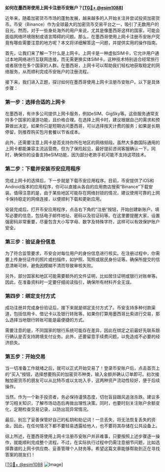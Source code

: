 **如何在墨西哥使用上网卡注册币安账户？[[TG💪+ @esim1088](https://t.me/s/esim1088)]**

近年来，随着加密货币市场的蓬勃发展，越来越多的人开始关注并尝试投资加密货币。币安（Binance）作为全球最大的加密货币交易平台之一，吸引了无数用户的目光。然而，对于一些身处海外的用户来说，尤其是像墨西哥这样的国家，可能会面临网络环境限制或语言障碍的问题。那么，在墨西哥使用上网卡注册币安账户究竟有哪些需要注意的地方呢？本文将详细解答这一问题，并提供实用的操作指南。

首先，让我们来了解一下什么是上网卡。上网卡是一种虚拟SIM卡，它允许用户通过本地网络进行互联网连接，而无需更换实体SIM卡。这种技术特别适合经常旅行或者居住在多个国家的人群。在墨西哥，上网卡可以帮助我们轻松地获取稳定的网络服务，从而顺利完成币安账户的注册流程。

接下来，我们进入正题，探讨如何在墨西哥使用上网卡注册币安账户。以下是具体步骤：

### 第一步：选择合适的上网卡

在墨西哥，有许多公司提供上网卡服务，例如eSIM、GigSky等。这些服务通常支持多个国家的漫游功能，且价格合理。在选择上网卡时，建议根据自己的需求和预算做出决定。如果你只是短期访问墨西哥，可以选择按天计费的服务；如果是长期停留，则推荐购买包月套餐以节省成本。

此外，还需要注意上网卡是否支持你所在地区的网络频段。虽然大多数国际通用的上网卡都能兼容主流运营商，但为了保险起见，最好提前咨询客服确认一下。同时，确保你的设备支持eSIM功能，因为部分老款手机可能不支持这项技术。

### 第二步：下载并安装币安应用程序

完成上网卡的选择后，下一步就是下载币安应用程序。目前，币安提供了iOS和Android版本的应用程序，你可以直接从各自的应用商店搜索“Binance”下载安装。值得注意的是，由于某些地区可能存在网络封锁的情况，建议使用可靠的上网卡保持稳定的网络连接，以便顺利下载和更新应用。

安装完成后，打开币安应用程序，点击右下角的“注册”按钮，开始创建新账户。填写必要的信息，包括电子邮件地址、密码以及验证码等。在这里要提醒大家，设置强密码非常重要，尽量包含大小写字母、数字及特殊字符，这样可以有效保护账户安全。

### 第三步：验证身份信息

为了符合监管要求，币安会对每位用户的身份信息进行核实。在注册过程中，你需要上传身份证件的照片或扫描件，如护照、驾照或居民身份证等。确保所提交的信息清晰可辨，避免因模糊不清而导致审核失败。

另外，部分国家和地区可能需要额外的文件证明，比如居住证明或银行对账单等。因此，在准备资料时一定要仔细阅读指引，确保所有材料齐全无误。

### 第四步：绑定支付方式

成功注册并完成身份验证后，接下来就是绑定支付方式了。币安支持多种付款渠道，包括信用卡、借记卡以及银行转账等。如果你打算用墨西哥比索进行交易，那么选择当地银行转账可能是最便捷的方式。

需要注意的是，不同国家的银行系统可能存在差异，因此在绑定之前最好先联系银行确认是否支持跨境支付业务。此外，还要留意手续费问题，以免造成不必要的经济损失。

### 第五步：开始交易

当一切准备工作就绪之后，就可以正式开始交易了！登录币安账户后，点击首页上的“买入”按钮，选择想要购买的加密货币种类，输入金额并确认订单即可。初次接触加密货币的朋友可以从比特币或以太坊入手，这两种资产流动性较好，便于后续操作。

当然，作为一个新手投资者，务必保持谨慎态度，切勿盲目跟风追涨杀跌。建议多学习相关知识，了解市场动态后再做出理性决策。同时，也要时刻关注账户余额变化，定期检查交易记录，以防出现异常情况。

最后，别忘了妥善保管好自己的私钥和助记词！一旦丢失，将无法恢复丢失的资金。因此，在任何情况下都不要轻易透露给他人，也不要将其存储在公共设备上。

综上所述，在墨西哥使用上网卡注册币安账户并非难事，只要按照上述步骤逐一操作，就能顺利完成整个流程。不过，在实际执行过程中仍需注意细节问题，比如选择靠谱的上网卡供应商、妥善管理个人财务等。希望这篇文章能够帮助到正在寻找答案的朋友们！

[[TG💪+ @esim1088](https://t.me/s/esim1088) ![Image](https://i.postimg.cc/4NQfJmqS/Snipaste-2025-05-13-00-14-12.png)]